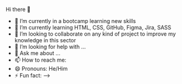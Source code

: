  Hi there 👋

- 🔭 I’m currently in a bootcamp learning new skills
- 🌱 I’m currently learning HTML, CSS, GitHub, Figma, Jira, SASS
- 👯 I’m looking to collaborate on any kind of project to improve my knowledge in this sector
- 🤔 I’m looking for help with ...
- 💬 Ask me about ...
- 📫 How to reach me: 
- 😄 Pronouns: He/Him
- ⚡ Fun fact: 
-->
